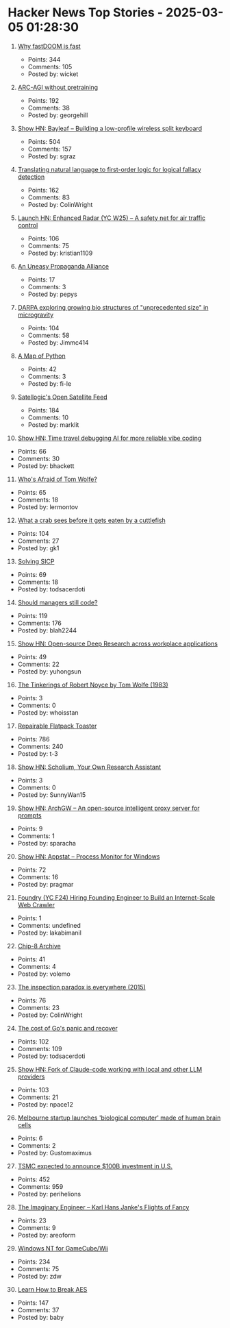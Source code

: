 # Hacker News Top Stories - 2025-03-05 01:28:30

1. [Why fastDOOM is fast](https://fabiensanglard.net/fastdoom/index.html)
   - Points: 344
   - Comments: 105
   - Posted by: wicket

2. [ARC-AGI without pretraining](https://iliao2345.github.io/blog_posts/arc_agi_without_pretraining/arc_agi_without_pretraining.html)
   - Points: 192
   - Comments: 38
   - Posted by: georgehill

3. [Show HN: Bayleaf – Building a low-profile wireless split keyboard](https://www.graz.io/articles/bayleaf-wireless-keyboard)
   - Points: 504
   - Comments: 157
   - Posted by: sgraz

4. [Translating natural language to first-order logic for logical fallacy detection](https://arxiv.org/abs/2405.02318)
   - Points: 162
   - Comments: 83
   - Posted by: ColinWright

5. [Launch HN: Enhanced Radar (YC W25) – A safety net for air traffic control](undefined)
   - Points: 106
   - Comments: 75
   - Posted by: kristian1109

6. [An Uneasy Propaganda Alliance](https://www.historytoday.com/archive/history-matters/uneasy-propaganda-alliance)
   - Points: 17
   - Comments: 3
   - Posted by: pepys

7. [DARPA exploring growing bio structures of "unprecedented size" in microgravity](https://sam.gov/opp/426e5868fcf74dd4ada3768b00b09234/view)
   - Points: 104
   - Comments: 58
   - Posted by: Jimmc414

8. [A Map of Python](https://fi-le.net/pypi/)
   - Points: 42
   - Comments: 3
   - Posted by: fi-le

9. [Satellogic's Open Satellite Feed](https://tech.marksblogg.com/satellogic-open-data-feed.html)
   - Points: 184
   - Comments: 10
   - Posted by: marklit

10. [Show HN: Time travel debugging AI for more reliable vibe coding](https://nut.new)
   - Points: 66
   - Comments: 30
   - Posted by: bhackett

11. [Who's Afraid of Tom Wolfe?](https://commonreader.wustl.edu/c/whos-afraid-of-tom-wolfe/)
   - Points: 65
   - Comments: 18
   - Posted by: lermontov

12. [What a crab sees before it gets eaten by a cuttlefish](https://www.nytimes.com/2025/03/03/science/cuttlefish-camouflage-huting-crabs.html)
   - Points: 104
   - Comments: 27
   - Posted by: gk1

13. [Solving SICP](https://lockywolf.wordpress.com/2021/02/08/solving-sicp/)
   - Points: 69
   - Comments: 18
   - Posted by: todsacerdoti

14. [Should managers still code?](https://theengineeringmanager.substack.com/p/should-managers-still-code)
   - Points: 119
   - Comments: 176
   - Posted by: blah2244

15. [Show HN: Open-source Deep Research across workplace applications](https://github.com/onyx-dot-app/onyx)
   - Points: 49
   - Comments: 22
   - Posted by: yuhongsun

16. [The Tinkerings of Robert Noyce by Tom Wolfe (1983)](https://classic.esquire.com/article/share/58ff278a-21da-4ee4-a446-b7f451b90275)
   - Points: 3
   - Comments: 0
   - Posted by: whoisstan

17. [Repairable Flatpack Toaster](https://www.kaseyhou.com/#/repairable-flatpack-toaster/)
   - Points: 786
   - Comments: 240
   - Posted by: t-3

18. [Show HN: Scholium, Your Own Research Assistant](https://github.com/QDScholium/ScholiumAI)
   - Points: 3
   - Comments: 0
   - Posted by: SunnyWan15

19. [Show HN: ArchGW – An open-source intelligent proxy server for prompts](https://github.com/katanemo/archgw)
   - Points: 9
   - Comments: 1
   - Posted by: sparacha

20. [Show HN: Appstat – Process Monitor for Windows](https://pragmar.com/appstat/)
   - Points: 72
   - Comments: 16
   - Posted by: pragmar

21. [Foundry (YC F24) Hiring Founding Engineer to Build an Internet-Scale Web Crawler](https://www.ycombinator.com/companies/foundry/jobs/xtwLIsF-founding-engineer-large-scale-web-scraping-crawling)
   - Points: 1
   - Comments: undefined
   - Posted by: lakabimanil

22. [Chip-8 Archive](https://johnearnest.github.io/chip8Archive/)
   - Points: 41
   - Comments: 4
   - Posted by: volemo

23. [The inspection paradox is everywhere (2015)](http://allendowney.blogspot.com/2015/08/the-inspection-paradox-is-everywhere.html)
   - Points: 76
   - Comments: 23
   - Posted by: ColinWright

24. [The cost of Go's panic and recover](https://jub0bs.com/posts/2025-02-28-cost-of-panic-recover/)
   - Points: 102
   - Comments: 109
   - Posted by: todsacerdoti

25. [Show HN: Fork of Claude-code working with local and other LLM providers](https://github.com/dnakov/anon-kode)
   - Points: 103
   - Comments: 21
   - Posted by: npace12

26. [Melbourne startup launches 'biological computer' made of human brain cells](https://www.abc.net.au/news/science/2025-03-05/cortical-labs-neuron-brain-chip/104996484)
   - Points: 6
   - Comments: 2
   - Posted by: Gustomaximus

27. [TSMC expected to announce $100B investment in U.S.](https://www.wsj.com/tech/trump-chip-maker-tsmc-expected-to-announce-100-billion-investment-in-u-s-02a44399)
   - Points: 452
   - Comments: 959
   - Posted by: perihelions

28. [The Imaginary Engineer – Karl Hans Janke's Flights of Fancy](https://www.cabinetmagazine.org/issues/29/lee.php)
   - Points: 23
   - Comments: 9
   - Posted by: areoform

29. [Windows NT for GameCube/Wii](https://github.com/Wack0/entii-for-workcubes)
   - Points: 234
   - Comments: 75
   - Posted by: zdw

30. [Learn How to Break AES](https://davidwong.fr/blockbreakers/)
   - Points: 147
   - Comments: 37
   - Posted by: baby

